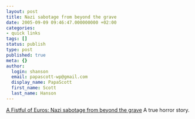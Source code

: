 ```yaml
---
layout: post
title: Nazi sabotage from beyond the grave
date: 2005-09-09 09:46:47.000000000 +02:00
categories:
- quick links
tags: []
status: publish
type: post
published: true
meta: {}
author:
  login: shanson
  email: papascott-wp@gmail.com
  display_name: PapaScott
  first_name: Scott
  last_name: Hanson
---
```

<p><a href="http://fistfulofeuros.net/archives/001865.php" title="A Fistful of Euros: Nazi sabotage from beyond the grave">A Fistful of Euros: Nazi sabotage from beyond the grave</a> A true horror story.</p>
